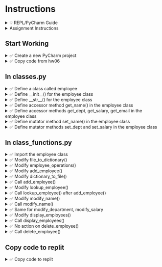 # Instructions

<details>
  <summary>
    💡 REPL/PyCharm Guide
  </summary>

  - To toggle commenting, highlight the line(s) and press Ctrl + /
  - To move a statement or block of statements one indent to the right, highlight the statement(s)  press Tab
  - To move a statement or block of statements one indent to the left, highlight the statement(s)  press Shift+Tab
  - Avoid using backspaces or spaces to remove or place indents
  - REPL Comments
    - To ask the instructor a code question, highlight the line(s) of code and press Alt + / and type in your question/issue/comment and click on collapse
    - To view comments placed by the instructor click on the comment icon at the end of any highlighted code
    - If your issue is resolved, click on Resolve to remove the comment
</details>


<details>
  <summary>
    Assignment Instructions
  </summary>

- In this assignment we manage employee data using classes and objects in a complex dictionary
- Each employee has four data elements - Name, Department, Salary, Email
- That data will be stored in an object
- All such objects for each employee is stored in a dictionary whose keys will be the employee ID we calculate
</details>


## Start Working

<details>
  <summary>
    ✅ Create a new PyCharm project
  </summary>

  - Create a new PyCharm project in a folder of your choice
  - Create a Python file - main.py
  - Inside the project create a new folder **hw08**
  - Create files classes.py, class_functions.py and validations.py
</details>

<details>
  <summary>
    ✅ Copy code from hw06
  </summary>

  - Copy main.py
  - Copy the code in validations.py from HW07
  - Copy the code from dict_functions 
  - Change the import statement in main.py to use class_functions module
  - **Instructor will not provide employee data file**, it will be created using the program's `Add Employee` option **after writing code for that function**
</details>

## In classes.py

<details>
  <summary>
    ✅ Define a class called employee
  </summary>

  - Use coding conventions for class name
</details>


<details>
  <summary>
    ✅ Define __init__() for the employee class
  </summary>

  - Because our employee has four data fields, accept for parameters in the \_\_init\_\_ definition
  - 🚩 Do not forget the default parameter
  - Bind the employee data parameters to the object using self assingment. Ensure these are private attributes.
</details>

<details>
  <summary>
    ✅ Define __str__() for the employee class
  </summary>

  - 🚩 Do not forget the default parameter in the definition
  - Inside the \_\_str\_\_() function body
    - Write a statement that returns a formatted string as follows
    - Make sure to use the private attributes you created in the \_\_init\_\_() in the appropriate placeholders

  Name: <employee_name>  
  Department: <employee_department>  
  Salary: <employee_salary>  
  Email: <employee_email>  

</details>

<details>
  <summary>
    ✅ Define accessor method get_name() in the employee class
  </summary>

  - 🚩 Do not forget the default parameter in the definition
  - Inside the get_name function body
    - Write a statement that returns the private attribute for the employee name
</details>

<details>
  <summary>
    ✅ Define accessor methods get_dept, get_salary, get_email in the employee class
  </summary>

  - Return the appropriate private attribute in each method
</details>


<details>
  <summary>
    ✅ Define mutator method set_name() in the employee class
  </summary>

  - Accept the new name (choose a name for this new name) as a parameter
  - 🚩 Do not forget the default parameter in the definition
  - Inside the set_name function body
    - Write a statement that assigns this new name to the existing private attribute for the employee name
</details>

<details>
  <summary>
    ✅ Define mutator methods set_dept and set_salary in the employee class
  </summary>

  - Return the appropriate private attribute in each method
  - In this project, we are not allowing the user to change the email address of an employee, hence we are not writing a mutator method for it
</details>

## In class_functions.py

<details>
  <summary>
    ✅ Import the employee class
  </summary>

  - Using the from keyword, import the employee class you created in classes module
</details>

<details>
  <summary>
    ✅ Modify file_to_dictionary()
  </summary>

  - In the body of file_to_dictionary, change the file location to hw08/employees.bin
</details>

<details>
  <summary>
    ✅ Modify employee_operations()
  </summary>

  - Comment out all the code except the file_to_dictionary call
  - Print the dictionary (it should print empty dictionary, if you have used exception handling in that function)
</details>


<details>
  <summary>
    ✅ Modify add_employee()
  </summary>

  - After the code to get all the employee data fields, create an object of the Employee class named `new_employee` by passing them in the same order as used in the initializer method  
  - To the employees dictionary add a new key/value pair
    - key is the calculated employee ID and
    - value is new employee object
    - ⏩ Refer to 9-4a
  - Print `Added Employee`
  - Return employees dictionary (optional if you decide to keep the dictionary name the same in all functions)
</details>

</details>

<details>
  <summary>
    ✅ Modify dictionary_to_file()
  </summary>

  - In the body of dictionary_to_file(), change the file location to hw08/employees.bin
</details>


<details>
  <summary>
    ✅ Call add_employee()
  </summary>
  
  - In employee_operations() function, uncomment whatever code you need to call
    - add_employee()
    - **and dictionary_to_file()**
  - Execute the program and add a new employee and Exit out of the program
  - If your code is correct, a new file called employees.bin will be created in hw08 folder. It should have some human un-readable data
  - This file will work with only your code (because the attribute names you may have chosen will not match with other students' choice)
</details>



<details>
  <summary>
    ✅ Modify lookup_employee()
  </summary>
  
  - Delete the print statement(s) in the if block and simply print the employee object at the key provided by the user
  - This print statement will call the str() method and print all the data correctly
  
</details>

<details>
  <summary>
    ✅ Call lookup_employee() after add_employee()
  </summary>

  - In employee_operations() function, uncomment whatever code you need to call lookup_employee
  - 📜 Test your code with the most recently added employee's ID
</details>


<details>
  <summary>
    ✅ Modify modify_name()
  </summary>

  - Inside the if block, after calculating the new name using calls to the validate_first_name and validate_last_name functions
  - Then we find the appropriate dictionary element using employee_id (converted to integer) as the key and store it in a variable, say `found_employee`
  - using this found_employee object, call the set_name method by passing the new name as argument
</details>
</details>


<details>
  <summary>
    ✅ Call modify_name()
  </summary>

  - In employee_operations() function, uncomment whatever code you need to call modify_name()
  - Test your code and make sure employee name is being modified correctly
</details>


<details>
  <summary>
    ✅ Same for modify_department, modify_salary
  </summary>

  - Do the same steps as above for modifying department and salary by calling the appropriate set/mutator methods defined in the class
</details>


<details>
  <summary>
    ✅ Modify display_employees()
  </summary>



<details>
  <summary>
    🔑 Code Logic:
  </summary>

  - Inside the for loop
    - Get each data element using the loop variable (employee object) and the appropriate get methods
    - For example, employee name would be  `<loop_variable>.get_name()`
    - Do the same for other data elements, department, salary, email etc
  - Display all these values in a tabular format
  - You may choose column widths and alignment to fit your data

</details>

</details>


<details>
  <summary>
    ✅ Call  display_employees()
  </summary>

  - Uncomment appropriate code in employee_operations function to call display_employees()
  - Test your code to make sure your employee(s) are being displayed correctly
</details>


<details>
  <summary>
    ✅ No action on delete_employee()
  </summary>

  - Nothing to change here, because we still have to delete an employee by deleting the dictionary element, which in this assignment is an object (it was a dictionary in the previous assignment)
</details>



<details>
  <summary>
    ✅ Call  delete_employee()
  </summary>

  - Uncomment code in employee_operations to call delete_employee()
  - 📜 Execute your code and ensure ALL employee operations are being performed correctly
</details>


## Copy code to replit

<details>
  <summary>
    ✅ Copy code to replit
  </summary>
  
  - Copy the contents of classes.py, validations.py and class_functions.py to replit under folder hw08
  - Upload your employees.pkl (it will NOT upload to hw08, you have to drag and drop it) - watch the solution video if you need help
  - Comment out the existing import statement and code in main function body
  - Copy the import statement and code from main.py in your PyCharm Project and paste it in the appropriate places in replit
  - Submit the URL on Canvas assignment
</details>
